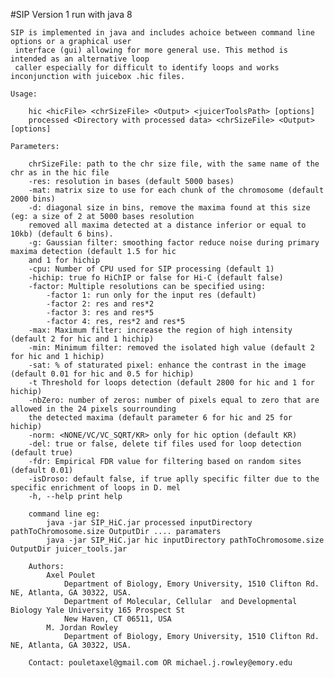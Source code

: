 #SIP Version 1 run with java 8

	SIP is implemented in java and includes achoice between command line options or	a graphical user
	 interface (gui) allowing for more general use. This method is intended as an alternative loop 
	 caller especially for difficult to identify loops and works inconjunction with juicebox .hic files.

	Usage:
	
		hic <hicFile> <chrSizeFile> <Output> <juicerToolsPath> [options]
		processed <Directory with processed data> <chrSizeFile> <Output> [options]
		
	Parameters:
	
		chrSizeFile: path to the chr size file, with the same name of the chr as in the hic file
		-res: resolution in bases (default 5000 bases)
		-mat: matrix size to use for each chunk of the chromosome (default 2000 bins)
		-d: diagonal size in bins, remove the maxima found at this size (eg: a size of 2 at 5000 bases resolution
		removed all maxima detected at a distance inferior or equal to 10kb) (default 6 bins).
		-g: Gaussian filter: smoothing factor reduce noise during primary maxima detection (default 1.5 for hic 
		and 1 for hichip
		-cpu: Number of CPU used for SIP processing (default 1)
		-hichip: true fo HiChIP or false for Hi-C (default false)
		-factor: Multiple resolutions can be specified using: 
			-factor 1: run only for the input res (default)
			-factor 2: res and res*2
			-factor 3: res and res*5
			-factor 4: res, res*2 and res*5
		-max: Maximum filter: increase the region of high intensity (default 2 for hic and 1 hichip)
		-min: Minimum filter: removed the isolated high value (default 2 for hic and 1 hichip)
		-sat: % of staturated pixel: enhance the contrast in the image (default 0.01 for hic and 0.5 for hichip)
		-t Threshold for loops detection (default 2800 for hic and 1 for hichip)
		-nbZero: number of zeros: number of pixels equal to zero that are allowed in the 24 pixels sourrounding 
		the detected maxima (default parameter 6 for hic and 25 for hichip)
		-norm: <NONE/VC/VC_SQRT/KR> only for hic option (default KR)
		-del: true or false, delete tif files used for loop detection (default true)
		-fdr: Empirical FDR value for filtering based on random sites (default 0.01)
		-isDroso: default false, if true aplly specific filter due to the specific enrichment of loops in D. mel
		-h, --help print help
		
		command line eg:
			java -jar SIP_HiC.jar processed inputDirectory pathToChromosome.size OutputDir .... paramaters
			java -jar SIP_HiC.jar hic inputDirectory pathToChromosome.size OutputDir juicer_tools.jar
			
		Authors:
			Axel Poulet
				Department of Biology, Emory University, 1510 Clifton Rd. NE, Atlanta, GA 30322, USA.
				Department of Molecular, Cellular  and Developmental Biology Yale University 165 Prospect St
				New Haven, CT 06511, USA
			M. Jordan Rowley
				Department of Biology, Emory University, 1510 Clifton Rd. NE, Atlanta, GA 30322, USA.
				
		Contact: pouletaxel@gmail.com OR michael.j.rowley@emory.edu